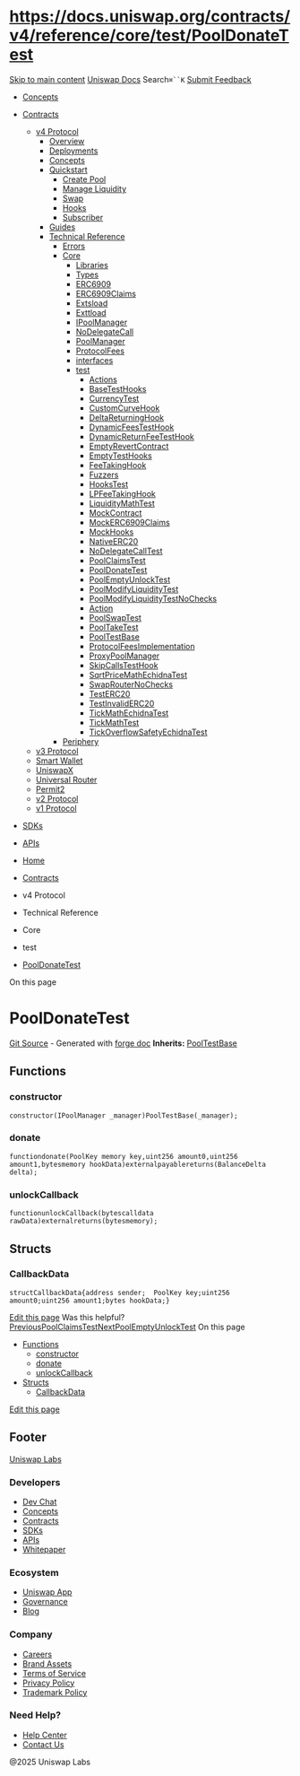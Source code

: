 # https://docs.uniswap.org/contracts/v4/reference/core/test/PoolDonateTest

[Skip to main content](https://docs.uniswap.org/contracts/v4/reference/core/test/PoolDonateTest#__docusaurus_skipToContent_fallback)
[Uniswap Docs](https://docs.uniswap.org/)
Search`⌘``K`
[Submit Feedback](https://docs.google.com/forms/d/e/1FAIpQLSdjSkZam8KiatL9XACRVxCHjDJjaPGbls77PCXDKFn4JwykXg/viewform)
  * [Concepts](https://docs.uniswap.org/concepts/overview)
  * [Contracts](https://docs.uniswap.org/contracts/v4/overview)
    * [v4 Protocol](https://docs.uniswap.org/contracts/v4/reference/core/test/PoolDonateTest)
      * [Overview](https://docs.uniswap.org/contracts/v4/overview)
      * [Deployments](https://docs.uniswap.org/contracts/v4/deployments)
      * [Concepts](https://docs.uniswap.org/contracts/v4/reference/core/test/PoolDonateTest)
      * [Quickstart](https://docs.uniswap.org/contracts/v4/reference/core/test/PoolDonateTest)
        * [Create Pool](https://docs.uniswap.org/contracts/v4/quickstart/create-pool)
        * [Manage Liquidity](https://docs.uniswap.org/contracts/v4/reference/core/test/PoolDonateTest)
        * [Swap](https://docs.uniswap.org/contracts/v4/quickstart/swap)
        * [Hooks](https://docs.uniswap.org/contracts/v4/reference/core/test/PoolDonateTest)
        * [Subscriber](https://docs.uniswap.org/contracts/v4/quickstart/subscriber)
      * [Guides](https://docs.uniswap.org/contracts/v4/reference/core/test/PoolDonateTest)
      * [Technical Reference](https://docs.uniswap.org/contracts/v4/reference/core/test/PoolDonateTest)
        * [Errors](https://docs.uniswap.org/contracts/v4/reference/errors/)
        * [Core](https://docs.uniswap.org/contracts/v4/reference/core/test/PoolDonateTest)
          * [Libraries](https://docs.uniswap.org/contracts/v4/reference/core/test/PoolDonateTest)
          * [Types](https://docs.uniswap.org/contracts/v4/reference/core/test/PoolDonateTest)
          * [ERC6909](https://docs.uniswap.org/contracts/v4/reference/core/ERC6909)
          * [ERC6909Claims](https://docs.uniswap.org/contracts/v4/reference/core/ERC6909Claims)
          * [Extsload](https://docs.uniswap.org/contracts/v4/reference/core/Extsload)
          * [Exttload](https://docs.uniswap.org/contracts/v4/reference/core/Exttload)
          * [IPoolManager](https://docs.uniswap.org/contracts/v4/reference/core/IPoolManager)
          * [NoDelegateCall](https://docs.uniswap.org/contracts/v4/reference/core/NoDelegateCall)
          * [PoolManager](https://docs.uniswap.org/contracts/v4/reference/core/PoolManager)
          * [ProtocolFees](https://docs.uniswap.org/contracts/v4/reference/core/ProtocolFees)
          * [interfaces](https://docs.uniswap.org/contracts/v4/reference/core/test/PoolDonateTest)
          * [test](https://docs.uniswap.org/contracts/v4/reference/core/test/PoolDonateTest)
            * [Actions](https://docs.uniswap.org/contracts/v4/reference/core/test/ActionsRouter)
            * [BaseTestHooks](https://docs.uniswap.org/contracts/v4/reference/core/test/BaseTestHooks)
            * [CurrencyTest](https://docs.uniswap.org/contracts/v4/reference/core/test/CurrencyTest)
            * [CustomCurveHook](https://docs.uniswap.org/contracts/v4/reference/core/test/CustomCurveHook)
            * [DeltaReturningHook](https://docs.uniswap.org/contracts/v4/reference/core/test/DeltaReturningHook)
            * [DynamicFeesTestHook](https://docs.uniswap.org/contracts/v4/reference/core/test/DynamicFeesTestHook)
            * [DynamicReturnFeeTestHook](https://docs.uniswap.org/contracts/v4/reference/core/test/DynamicReturnFeeTestHook)
            * [EmptyRevertContract](https://docs.uniswap.org/contracts/v4/reference/core/test/EmptyRevertContract)
            * [EmptyTestHooks](https://docs.uniswap.org/contracts/v4/reference/core/test/EmptyTestHooks)
            * [FeeTakingHook](https://docs.uniswap.org/contracts/v4/reference/core/test/FeeTakingHook)
            * [Fuzzers](https://docs.uniswap.org/contracts/v4/reference/core/test/Fuzzers)
            * [HooksTest](https://docs.uniswap.org/contracts/v4/reference/core/test/HooksTest)
            * [LPFeeTakingHook](https://docs.uniswap.org/contracts/v4/reference/core/test/LPFeeTakingHook)
            * [LiquidityMathTest](https://docs.uniswap.org/contracts/v4/reference/core/test/LiquidityMathTest)
            * [MockContract](https://docs.uniswap.org/contracts/v4/reference/core/test/MockContract)
            * [MockERC6909Claims](https://docs.uniswap.org/contracts/v4/reference/core/test/MockERC6909Claims)
            * [MockHooks](https://docs.uniswap.org/contracts/v4/reference/core/test/MockHooks)
            * [NativeERC20](https://docs.uniswap.org/contracts/v4/reference/core/test/NativeERC20)
            * [NoDelegateCallTest](https://docs.uniswap.org/contracts/v4/reference/core/test/NoDelegateCallTest)
            * [PoolClaimsTest](https://docs.uniswap.org/contracts/v4/reference/core/test/PoolClaimsTest)
            * [PoolDonateTest](https://docs.uniswap.org/contracts/v4/reference/core/test/PoolDonateTest)
            * [PoolEmptyUnlockTest](https://docs.uniswap.org/contracts/v4/reference/core/test/PoolEmptyUnlockTest)
            * [PoolModifyLiquidityTest](https://docs.uniswap.org/contracts/v4/reference/core/test/PoolModifyLiquidityTest)
            * [PoolModifyLiquidityTestNoChecks](https://docs.uniswap.org/contracts/v4/reference/core/test/PoolModifyLiquidityTestNoChecks)
            * [Action](https://docs.uniswap.org/contracts/v4/reference/core/test/PoolNestedActionsTest)
            * [PoolSwapTest](https://docs.uniswap.org/contracts/v4/reference/core/test/PoolSwapTest)
            * [PoolTakeTest](https://docs.uniswap.org/contracts/v4/reference/core/test/PoolTakeTest)
            * [PoolTestBase](https://docs.uniswap.org/contracts/v4/reference/core/test/PoolTestBase)
            * [ProtocolFeesImplementation](https://docs.uniswap.org/contracts/v4/reference/core/test/ProtocolFeesImplementation)
            * [ProxyPoolManager](https://docs.uniswap.org/contracts/v4/reference/core/test/ProxyPoolManager)
            * [SkipCallsTestHook](https://docs.uniswap.org/contracts/v4/reference/core/test/SkipCallsTestHook)
            * [SqrtPriceMathEchidnaTest](https://docs.uniswap.org/contracts/v4/reference/core/test/SqrtPriceMathEchidnaTest)
            * [SwapRouterNoChecks](https://docs.uniswap.org/contracts/v4/reference/core/test/SwapRouterNoChecks)
            * [TestERC20](https://docs.uniswap.org/contracts/v4/reference/core/test/TestERC20)
            * [TestInvalidERC20](https://docs.uniswap.org/contracts/v4/reference/core/test/TestInvalidERC20)
            * [TickMathEchidnaTest](https://docs.uniswap.org/contracts/v4/reference/core/test/TickMathEchidnaTest)
            * [TickMathTest](https://docs.uniswap.org/contracts/v4/reference/core/test/TickMathTest)
            * [TickOverflowSafetyEchidnaTest](https://docs.uniswap.org/contracts/v4/reference/core/test/TickOverflowSafetyEchidnaTest)
        * [Periphery](https://docs.uniswap.org/contracts/v4/reference/core/test/PoolDonateTest)
    * [v3 Protocol](https://docs.uniswap.org/contracts/v4/reference/core/test/PoolDonateTest)
    * [Smart Wallet](https://docs.uniswap.org/contracts/v4/reference/core/test/PoolDonateTest)
    * [UniswapX](https://docs.uniswap.org/contracts/v4/reference/core/test/PoolDonateTest)
    * [Universal Router](https://docs.uniswap.org/contracts/v4/reference/core/test/PoolDonateTest)
    * [Permit2](https://docs.uniswap.org/contracts/v4/reference/core/test/PoolDonateTest)
    * [v2 Protocol](https://docs.uniswap.org/contracts/v4/reference/core/test/PoolDonateTest)
    * [v1 Protocol](https://docs.uniswap.org/contracts/v4/reference/core/test/PoolDonateTest)
  * [SDKs](https://docs.uniswap.org/sdk/v4/overview)
  * [APIs](https://docs.uniswap.org/api/subgraph/overview)


  * [Home](https://docs.uniswap.org/)
  * [Contracts](https://docs.uniswap.org/contracts/v4/overview)
  * v4 Protocol
  * Technical Reference
  * Core
  * test
  * [PoolDonateTest](https://docs.uniswap.org/contracts/v4/reference/core/test/PoolDonateTest)


On this page
# PoolDonateTest
[Git Source](https://github.com/uniswap/v4-core/blob/80311e34080fee64b6fc6c916e9a51a437d0e482/src/test/PoolDonateTest.sol) - Generated with [forge doc](https://book.getfoundry.sh/reference/forge/forge-doc)
**Inherits:** [PoolTestBase](https://docs.uniswap.org/contracts/v4/reference/core/test/PoolTestBase)
## Functions[​](https://docs.uniswap.org/contracts/v4/reference/core/test/PoolDonateTest#functions "Direct link to Functions")
### constructor[​](https://docs.uniswap.org/contracts/v4/reference/core/test/PoolDonateTest#constructor "Direct link to constructor")
```
constructor(IPoolManager _manager)PoolTestBase(_manager);
```

### donate[​](https://docs.uniswap.org/contracts/v4/reference/core/test/PoolDonateTest#donate "Direct link to donate")
```
functiondonate(PoolKey memory key,uint256 amount0,uint256 amount1,bytesmemory hookData)externalpayablereturns(BalanceDelta delta);
```

### unlockCallback[​](https://docs.uniswap.org/contracts/v4/reference/core/test/PoolDonateTest#unlockcallback "Direct link to unlockCallback")
```
functionunlockCallback(bytescalldata rawData)externalreturns(bytesmemory);
```

## Structs[​](https://docs.uniswap.org/contracts/v4/reference/core/test/PoolDonateTest#structs "Direct link to Structs")
### CallbackData[​](https://docs.uniswap.org/contracts/v4/reference/core/test/PoolDonateTest#callbackdata "Direct link to CallbackData")
```
structCallbackData{address sender;  PoolKey key;uint256 amount0;uint256 amount1;bytes hookData;}
```

[Edit this page](https://github.com/uniswap/uniswap-docs/tree/main/docs/contracts/v4/reference/core/test/PoolDonateTest.md)
Was this helpful?
[PreviousPoolClaimsTest](https://docs.uniswap.org/contracts/v4/reference/core/test/PoolClaimsTest)[NextPoolEmptyUnlockTest](https://docs.uniswap.org/contracts/v4/reference/core/test/PoolEmptyUnlockTest)
On this page
  * [Functions](https://docs.uniswap.org/contracts/v4/reference/core/test/PoolDonateTest#functions)
    * [constructor](https://docs.uniswap.org/contracts/v4/reference/core/test/PoolDonateTest#constructor)
    * [donate](https://docs.uniswap.org/contracts/v4/reference/core/test/PoolDonateTest#donate)
    * [unlockCallback](https://docs.uniswap.org/contracts/v4/reference/core/test/PoolDonateTest#unlockcallback)
  * [Structs](https://docs.uniswap.org/contracts/v4/reference/core/test/PoolDonateTest#structs)
    * [CallbackData](https://docs.uniswap.org/contracts/v4/reference/core/test/PoolDonateTest#callbackdata)


[Edit this page](https://github.com/uniswap/uniswap-docs/tree/main/docs/contracts/v4/reference/core/test/PoolDonateTest.md)
## Footer
[Uniswap Labs](https://docs.uniswap.org/)
### Developers
  * [Dev Chat](https://discord.com/invite/uniswap)
  * [Concepts](https://docs.uniswap.org/concepts/overview)
  * [Contracts](https://docs.uniswap.org/contracts/v4/overview)
  * [SDKs](https://docs.uniswap.org/sdk/v4/overview)
  * [APIs](https://docs.uniswap.org/api/subgraph/overview)
  * [Whitepaper](https://app.uniswap.org/whitepaper-v4.pdf)


### Ecosystem
  * [Uniswap App](https://app.uniswap.org/)
  * [Governance](https://www.uniswapfoundation.org/governance)
  * [Blog](https://blog.uniswap.org/)


### Company
  * [Careers](https://boards.greenhouse.io/uniswaplabs)
  * [Brand Assets](https://github.com/Uniswap/brand-assets/raw/main/Uniswap%20Brand%20Assets.zip)
  * [Terms of Service](https://support.uniswap.org/hc/en-us/articles/30935100859661-Uniswap-Labs-Terms-of-Service)
  * [Privacy Policy](https://support.uniswap.org/hc/en-us/articles/30934457771405-Uniswap-Labs-Privacy-Policy)
  * [Trademark Policy](https://support.uniswap.org/hc/en-us/articles/30934762216973-Uniswap-Labs-Trademark-Guidelines)


### Need Help?
  * [Help Center](https://support.uniswap.org/)
  * [Contact Us](https://support.uniswap.org/hc/en-us/requests/new)


@2025 Uniswap Labs
[](https://github.com/uniswap/uniswap-docs)[](https://twitter.com/Uniswap)[](https://discord.com/invite/uniswap)

